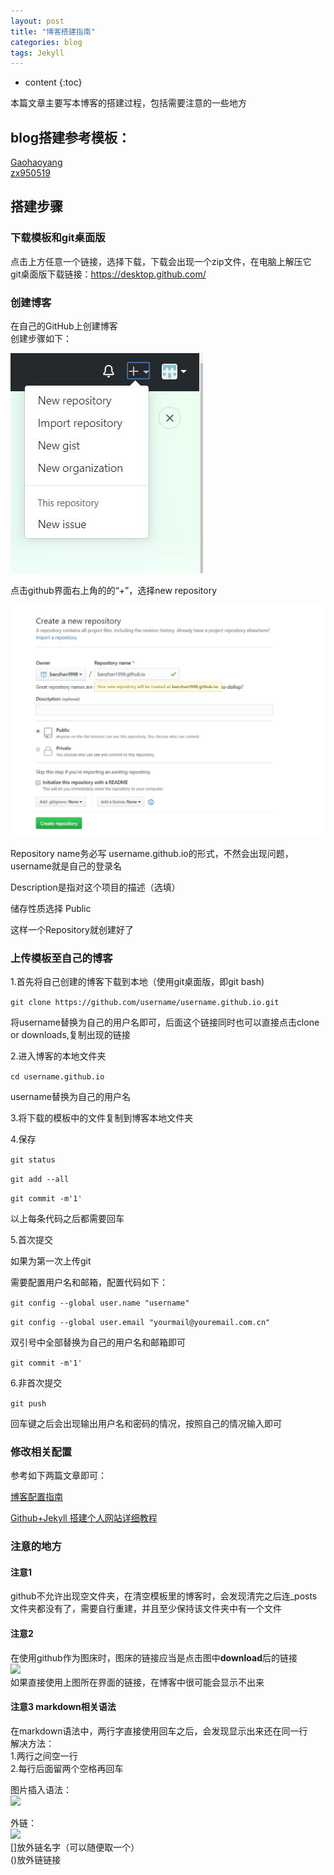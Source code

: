```yaml
---
layout: post
title: "博客搭建指南"
categories: blog
tags: Jekyll 
---
```


* content
{:toc}

本篇文章主要写本博客的搭建过程，包括需要注意的一些地方 





## blog搭建参考模板：

[Gaohaoyang](https://github.com/Gaohaoyang/gaohaoyang.github.io)   
[zx950519](https://github.com/zx950519/zx950519.github.io)

## 搭建步骤

### 下载模板和git桌面版

点击上方任意一个链接，选择下载，下载会出现一个zip文件，在电脑上解压它  
git桌面版下载链接：https://desktop.github.com/

### 创建博客

在自己的GitHub上创建博客  
创建步骤如下：

![](https://raw.githubusercontent.com/banzhan1998/banzhan1998.github.io/master/images/2020-06-20/1.jpg)     

点击github界面右上角的的“+”，选择new repository

![](https://raw.githubusercontent.com/banzhan1998/banzhan1998.github.io/master/images/2020-06-20/2.jpg)  

Repository name务必写 username.github.io的形式，不然会出现问题，username就是自己的登录名  

Description是指对这个项目的描述（选填）  

储存性质选择 Public  

这样一个Repository就创建好了





### 上传模板至自己的博客  

1.首先将自己创建的博客下载到本地（使用git桌面版，即git bash)  

```git clone https://github.com/username/username.github.io.git```  

将username替换为自己的用户名即可，后面这个链接同时也可以直接点击clone or downloads,复制出现的链接  

2.进入博客的本地文件夹

```cd username.github.io```  

username替换为自己的用户名  

3.将下载的模板中的文件复制到博客本地文件夹  

4.保存

```git status```  

```git add --all```  

```git commit -m'1'```  

以上每条代码之后都需要回车  

5.首次提交  

如果为第一次上传git  

需要配置用户名和邮箱，配置代码如下：  

```git config --global user.name "username"```  

```git config --global user.email "yourmail@youremail.com.cn"```  

双引号中全部替换为自己的用户名和邮箱即可  

```git commit -m'1'  ```  

6.非首次提交  

```git push```  

回车键之后会出现输出用户名和密码的情况，按照自己的情况输入即可  

### 修改相关配置  

 参考如下两篇文章即可：  

 [博客配置指南](https://github.com/zx950519/zx950519.github.io/blob/master/README-zh-cn.md)  

[Github+Jekyll 搭建个人网站详细教程](https://www.jianshu.com/p/9f71e260925d)  
### 注意的地方

#### 注意1
github不允许出现空文件夹，在清空模板里的博客时，会发现清完之后连_posts文件夹都没有了，需要自行重建，并且至少保持该文件夹中有一个文件  
#### 注意2
在使用github作为图床时，图床的链接应当是点击图中**download**后的链接  
![](https://raw.githubusercontent.com/banzhan1998/banzhan1998.github.io/master/images/2020-06-20/3.jpg)  
如果直接使用上图所在界面的链接，在博客中很可能会显示不出来

#### 注意3 markdown相关语法

在markdown语法中，两行字直接使用回车之后，会发现显示出来还在同一行  
解决方法：  
1.两行之间空一行  
2.每行后面留两个空格再回车  

图片插入语法：  
![](https://raw.githubusercontent.com/banzhan1998/banzhan1998.github.io/master/images/2020-06-20/4.jpg)  

外链：  
![](https://raw.githubusercontent.com/banzhan1998/banzhan1998.github.io/master/images/2020-06-20/5.jpg)  
[]放外链名字（可以随便取一个）  
()放外链链接

